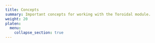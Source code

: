 ```yaml
---
title: Concepts
summary: Important concepts for working with the Toroidal module.
weight: 20
platen:
  menu:
    collapse_section: true
---
```


